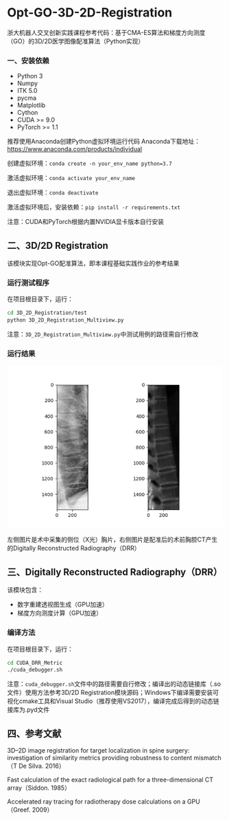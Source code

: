 # Opt-GO-3D-2D-Registration
浙大机器人交叉创新实践课程参考代码：基于CMA-ES算法和梯度方向测度（GO）的3D/2D医学图像配准算法（Python实现）

### 一、安装依赖
* Python 3
* Numpy
* ITK 5.0
* pycma
* Matplotlib
* Cython
* CUDA >= 9.0
* PyTorch >= 1.1 

推荐使用Anaconda创建Python虚拟环境运行代码
Anaconda下载地址：https://www.anaconda.com/products/individual

创建虚拟环境：`conda create -n your_env_name python=3.7`

激活虚拟环境：`conda activate your_env_name`

退出虚拟环境：`conda deactivate`

激活虚拟环境后，安装依赖：`pip install -r requirements.txt`

注意：CUDA和PyTorch根据内置NVIDIA显卡版本自行安装
## 二、3D/2D Registration
该模块实现Opt-GO配准算法，即本课程基础实践作业的参考结果
### 运行测试程序

在项目根目录下，运行：

```bash
cd 3D_2D_Registration/test
python 3D_2D_Registration_Multiview.py
```
注意：`3D_2D_Registration_Multiview.py`中测试用例的路径需自行修改
### 运行结果
![avatar](Figure_1.png)

左侧图片是术中采集的侧位（X光）胸片，右侧图片是配准后的术前胸腔CT产生的Digitally Reconstructed Radiography（DRR）

## 三、Digitally Reconstructed Radiography（DRR）
该模块包含：
* 数字重建透视图生成（GPU加速）
* 梯度方向测度计算（GPU加速）

### 编译方法
在项目根目录下，运行：

```bash
cd CUDA_DRR_Metric
./cuda_debugger.sh
```
注意：`cuda_debugger.sh`文件中的路径需要自行修改；编译出的动态链接库（.so文件）使用方法参考3D/2D Registration模块源码；Windows下编译需要安装可视化cmake工具和Visual Studio（推荐使用VS2017），编译完成后得到的动态链接库为.pyd文件

## 四、参考文献
3D–2D image registration for target localization in spine surgery: investigation of similarity metrics providing robustness to content mismatch（T De Silva. 2016）

Fast calculation of the exact radiological path for a three-dimensional CT array（Siddon. 1985）

Accelerated ray tracing for radiotherapy dose calculations on a GPU（Greef. 2009）